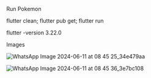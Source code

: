 Run Pokemon

flutter clean;
flutter pub get;
flutter run


flutter -version  3.22.0

Images 

![WhatsApp Image 2024-06-11 at 08 45 25_34e479aa](https://github.com/ajmalajmalvp/pokemon-flutter-/assets/109466213/0cb0719b-c06f-417e-bc9f-b11faec937f4)

![WhatsApp Image 2024-06-11 at 08 45 36_3e7bc108](https://github.com/ajmalajmalvp/pokemon-flutter-/assets/109466213/56a1b178-78e4-4c28-bdd1-0f34214ea929)







    
